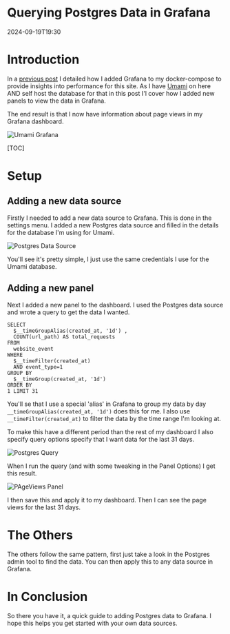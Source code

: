 ﻿# Querying Postgres Data in Grafana
<!--category-- Grafana, Umami, Postgres -->
<datetime class="hidden">2024-09-19T19:30</datetime>
# Introduction
In a [previous post](/blog/usingprometheusandgrafanatomonitoraspnet) I detailed how I added Grafana to my docker-compose to provide insights into performance for this site. As I have [Umami](/blog/category/Umami) on here AND self host the database for that in this post I'l cover how I added new panels to view the data in Grafana.

The end result is that I now have information about page views in my Grafana dashboard.

![Umami Grafana](umamigrafana.png)

[TOC]

# Setup

## Adding a new data source
Firstly I needed to add a new data source to Grafana. This is done in the settings menu. I added a new Postgres data source and filled in the details for the database I'm using for Umami.

![Postgres Data Source](grafana-datasource.png)

You'll see it's pretty simple, I just use the same credentials I use for the Umami database.

## Adding a new panel
Next I added a new panel to the dashboard. I used the Postgres data source and wrote a query to get the data I wanted.

```postgresql
SELECT
  $__timeGroupAlias(created_at, '1d') ,
  COUNT(url_path) AS total_requests
FROM
  website_event
WHERE
  $__timeFilter(created_at)
  AND event_type=1
GROUP BY
  $__timeGroup(created_at, '1d')
ORDER BY
1 LIMIT 31

```

You'll se that I use a special 'alias' in Grafana to group my data by day `__timeGroupAlias(created_at, '1d')` does this for me. I also use `__timeFilter(created_at)` to filter the data by the time range I'm looking at.

To make this have a different period than the rest of my dashboard I also specify query options specify that I want data for the last 31 days.

![Postgres Query](grafana-dataoptions.png)

When I run the query (and with some tweaking in the Panel Options) I get this result.

![PAgeViews Panel](pageviews-panel.png)

I then save this and apply it to my dashboard. 
Then I can see the page views for the last 31 days.

# The Others
The others follow the same pattern, first just take a look in the Postgres admin tool to find the data. You can then apply this to any data source in Grafana.

# In Conclusion
So there you have it, a quick guide to adding Postgres data to Grafana. I hope this helps you get started with your own data sources.